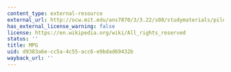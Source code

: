```yaml
---
content_type: external-resource
external_url: http://ocw.mit.edu/ans7870/3/3.22/s08/studymaterials/pileup05.mpg
has_external_license_warning: false
license: https://en.wikipedia.org/wiki/All_rights_reserved
status: ''
title: MPG
uid: d9383a6e-cc5a-4c55-acc6-e9bdad69432b
wayback_url: ''
---
```

